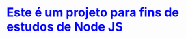 <!DOCTYPE html>
<html lang="pt-br">

<head>
    
    
</head>

<body>
    <h1 style="position:center; color: blue;">Este é um projeto para fins de estudos de Node JS</h1>

</body>

</html>